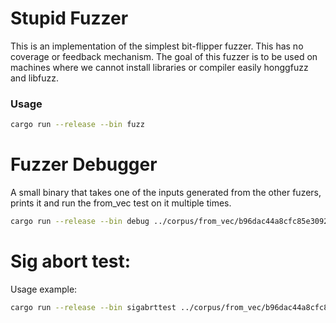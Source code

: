 # Stupid Fuzzer
This is an implementation of the simplest bit-flipper fuzzer.
This has no coverage or feedback mechanism.
The goal of this fuzzer is to be used on machines where we cannot install libraries
or compiler easily honggfuzz and libfuzz.

### Usage
```bash
cargo run --release --bin fuzz
```

# Fuzzer Debugger
A small binary that takes one of the inputs generated from the other fuzers,
prints it and run the from_vec test on it multiple times.

```bash
cargo run --release --bin debug ../corpus/from_vec/b96dac44a8cfc85e309288ea2909a7ff.00000010.honggfuzz.cov 10
```

# Sig abort test:

Usage example:
```bash
cargo run --release --bin sigabrttest ../corpus/from_vec/b96dac44a8cfc85e309288ea2909a7ff.00000010.honggfuzz.cov 1000000000
```
